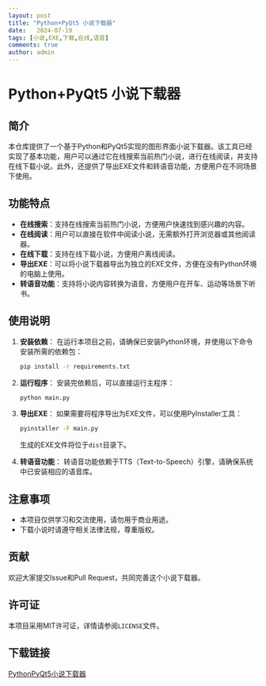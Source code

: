 ```yaml
---
layout: post
title: "Python+PyQt5 小说下载器"
date:   2024-07-19
tags: [小说,EXE,下载,在线,语音]
comments: true
author: admin
---
```

# Python+PyQt5 小说下载器

## 简介

本仓库提供了一个基于Python和PyQt5实现的图形界面小说下载器。该工具已经实现了基本功能，用户可以通过它在线搜索当前热门小说，进行在线阅读，并支持在线下载小说。此外，还提供了导出EXE文件和转语音功能，方便用户在不同场景下使用。

## 功能特点

- **在线搜索**：支持在线搜索当前热门小说，方便用户快速找到感兴趣的内容。
- **在线阅读**：用户可以直接在软件中阅读小说，无需额外打开浏览器或其他阅读器。
- **在线下载**：支持在线下载小说，方便用户离线阅读。
- **导出EXE**：可以将小说下载器导出为独立的EXE文件，方便在没有Python环境的电脑上使用。
- **转语音功能**：支持将小说内容转换为语音，方便用户在开车、运动等场景下听书。

## 使用说明

1. **安装依赖**：
   在运行本项目之前，请确保已安装Python环境，并使用以下命令安装所需的依赖包：
   ```bash
   pip install -r requirements.txt
   ```

2. **运行程序**：
   安装完依赖后，可以直接运行主程序：
   ```bash
   python main.py
   ```

3. **导出EXE**：
   如果需要将程序导出为EXE文件，可以使用PyInstaller工具：
   ```bash
   pyinstaller -F main.py
   ```
   生成的EXE文件将位于`dist`目录下。

4. **转语音功能**：
   转语音功能依赖于TTS（Text-to-Speech）引擎，请确保系统中已安装相应的语音库。

## 注意事项

- 本项目仅供学习和交流使用，请勿用于商业用途。
- 下载小说时请遵守相关法律法规，尊重版权。

## 贡献

欢迎大家提交Issue和Pull Request，共同完善这个小说下载器。

## 许可证

本项目采用MIT许可证，详情请参阅`LICENSE`文件。

## 下载链接

[PythonPyQt5小说下载器](https://pan.quark.cn/s/2ff0a6a44de2)